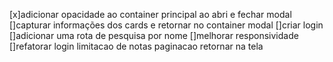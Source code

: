 [x]adicionar opacidade ao container principal ao abri e fechar modal
[]capturar informações dos cards e retornar no container modal
[]criar login
[]adicionar uma rota de pesquisa por nome
[]melhorar responsividade
[]refatorar
login
limitacao de notas
paginacao
retornar na tela